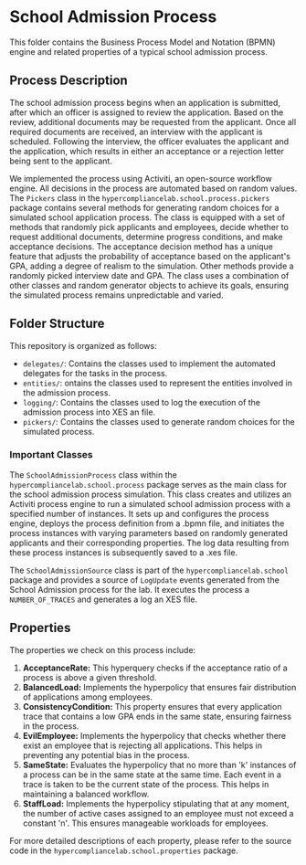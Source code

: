 # School Admission Process

This folder contains the Business Process Model and Notation (BPMN) engine and related properties of a typical school admission process.

## Process Description

The school admission process begins when an application is submitted, after which an officer is assigned to review the application. Based on the review, additional documents may be requested from the applicant. Once all required documents are received, an interview with the applicant is scheduled. Following the interview, the officer evaluates the applicant and the application, which results in either an acceptance or a rejection letter being sent to the applicant.

We implemented the process using Activiti, an open-source workflow engine. All decisions in the process are automated based on random values. The `Pickers` class in the `hypercompliancelab.school.process.pickers` package contains several methods for generating random choices for a simulated school application process. The class is equipped with a set of methods that randomly pick applicants and employees, decide whether to request additional documents, determine progress conditions, and make acceptance decisions. The acceptance decision method has a unique feature that adjusts the probability of acceptance based on the applicant's GPA, adding a degree of realism to the simulation. Other methods provide a randomly picked interview date and GPA. The class uses a combination of other classes and random generator objects to achieve its goals, ensuring the simulated process remains unpredictable and varied.






## Folder Structure

This repository is organized as follows:

- `delegates/`: Contains the classes used to implement the automated delegates for the tasks in the process.
- `entities/`:  ontains the classes used to represent the entities involved in the admission process.
- `logging/`: Contains the classes used to log the execution of the admission process into XES an file.
- `pickers/`: Contains the classes used to generate random choices for the simulated process.


### Important Classes
The `SchoolAdmissionProcess` class within the `hypercompliancelab.school.process` package serves as the main class for the school admission process simulation. This class creates and utilizes an Activiti process engine to run a simulated school admission process with a specified number of instances. It sets up and configures the process engine, deploys the process definition from a .bpmn file, and initiates the process instances with varying parameters based on randomly generated applicants and their corresponding properties. The log data resulting from these process instances is subsequently saved to a .xes file.  


The `SchoolAdmissionSource` class is part of the `hypercompliancelab.school` package and provides a source of `LogUpdate` events generated from the School Admission process for the lab. It executes the process a `NUMBER_OF_TRACES` and generates a log an XES file. 
 
## Properties

 
The properties we check on this process include:

1. **AcceptanceRate:** This hyperquery checks if the acceptance ratio of a process is above a given threshold.
2. **BalancedLoad:** Implements the hyperpolicy that ensures fair distribution of applications among employees.
3. **ConsistencyCondition:** This property ensures that every application trace that contains a low GPA ends in the same state, ensuring fairness in the process.
4. **EvilEmployee:** Implements the hyperpolicy that checks whether there exist an employee that is rejecting all applications. This helps in preventing any potential bias in the process.
5. **SameState:** Evaluates the hyperpolicy that no more than 'k' instances of a process can be in the same state at the same time. Each event in a trace is taken to be the current state of the process. This helps in maintaining a balanced workflow.
6. **StaffLoad:** Implements the hyperpolicy stipulating that at any moment, the number of active cases assigned to an employee must not exceed a constant 'n'. This ensures manageable workloads for employees.

For more detailed descriptions of each property, please refer to the source code in the `hypercompliancelab.school.properties` package.
